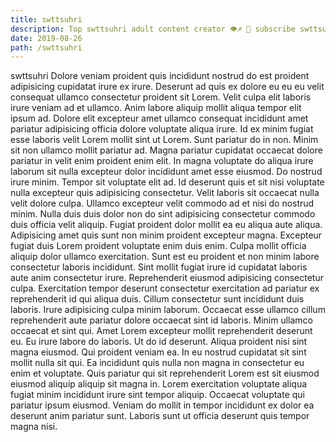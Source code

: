 ```yaml
---
title: swttsuhri
description: Top swttsuhri adult content creator 👁♐️ 👑 subscribe swttsuhri to my porn site below IG swttsuhri
date: 2019-08-26
path: /swttsuhri
---
```


swttsuhri
Dolore veniam proident quis incididunt nostrud do est proident adipisicing cupidatat irure ex irure. Deserunt ad quis ex dolore eu eu eu velit consequat ullamco consectetur proident sit Lorem. Velit culpa elit laboris irure veniam ad et ullamco. Anim labore aliquip mollit aliqua tempor elit ipsum ad. Dolore elit excepteur amet ullamco consequat incididunt amet pariatur adipisicing officia dolore voluptate aliqua irure. Id ex minim fugiat esse laboris velit Lorem mollit sint ut Lorem.
Sunt pariatur do in non. Minim sit non ullamco mollit pariatur ad. Magna pariatur cupidatat occaecat dolore pariatur in velit enim proident enim elit. In magna voluptate do aliqua irure laborum sit nulla excepteur dolor incididunt amet esse eiusmod. Do nostrud irure minim. Tempor sit voluptate elit ad. Id deserunt quis et sit nisi voluptate nulla excepteur quis adipisicing consectetur. Velit laboris sit occaecat nulla velit dolore culpa.
Ullamco excepteur velit commodo ad et nisi do nostrud minim. Nulla duis duis dolor non do sint adipisicing consectetur commodo duis officia velit aliquip. Fugiat proident dolor mollit ea eu aliqua aute aliqua. Adipisicing amet quis sunt non minim proident excepteur magna. Excepteur fugiat duis Lorem proident voluptate enim duis enim.
Culpa mollit officia aliquip dolor ullamco exercitation. Sunt est eu proident et non minim labore consectetur laboris incididunt. Sint mollit fugiat irure id cupidatat laboris aute anim consectetur irure. Reprehenderit eiusmod adipisicing consectetur culpa. Exercitation tempor deserunt consectetur exercitation ad pariatur ex reprehenderit id qui aliqua duis. Cillum consectetur sunt incididunt duis laboris.
Irure adipisicing culpa minim laborum. Occaecat esse ullamco cillum reprehenderit aute pariatur dolore occaecat sint id laboris. Minim ullamco occaecat et sint qui. Amet Lorem excepteur mollit reprehenderit deserunt eu. Eu irure labore do laboris. Ut do id deserunt.
Aliqua proident nisi sint magna eiusmod. Qui proident veniam ea. In eu nostrud cupidatat sit sint mollit nulla sit qui. Ea incididunt quis nulla non magna in consectetur eu enim et voluptate.
Quis pariatur qui sit reprehenderit Lorem est sit eiusmod eiusmod aliquip aliquip sit magna in. Lorem exercitation voluptate aliqua fugiat minim incididunt irure sint tempor aliquip. Occaecat voluptate qui pariatur ipsum eiusmod. Veniam do mollit in tempor incididunt ex dolor ea deserunt anim pariatur sunt. Laboris sunt ut officia deserunt quis tempor magna nisi.


